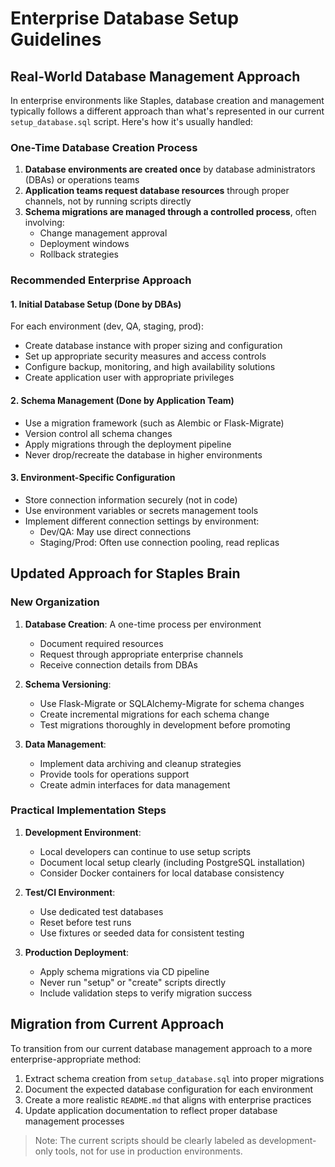 # Enterprise Database Setup Guidelines

## Real-World Database Management Approach

In enterprise environments like Staples, database creation and management typically follows a different approach than what's represented in our current `setup_database.sql` script. Here's how it's usually handled:

### One-Time Database Creation Process

1. **Database environments are created once** by database administrators (DBAs) or operations teams
2. **Application teams request database resources** through proper channels, not by running scripts directly
3. **Schema migrations are managed through a controlled process**, often involving:
   - Change management approval
   - Deployment windows
   - Rollback strategies

### Recommended Enterprise Approach

#### 1. Initial Database Setup (Done by DBAs)

For each environment (dev, QA, staging, prod):
- Create database instance with proper sizing and configuration
- Set up appropriate security measures and access controls
- Configure backup, monitoring, and high availability solutions
- Create application user with appropriate privileges

#### 2. Schema Management (Done by Application Team)

- Use a migration framework (such as Alembic or Flask-Migrate)
- Version control all schema changes
- Apply migrations through the deployment pipeline
- Never drop/recreate the database in higher environments

#### 3. Environment-Specific Configuration

- Store connection information securely (not in code)
- Use environment variables or secrets management tools
- Implement different connection settings by environment:
  - Dev/QA: May use direct connections
  - Staging/Prod: Often use connection pooling, read replicas

## Updated Approach for Staples Brain

### New Organization

1. **Database Creation**: A one-time process per environment
   - Document required resources
   - Request through appropriate enterprise channels
   - Receive connection details from DBAs

2. **Schema Versioning**:
   - Use Flask-Migrate or SQLAlchemy-Migrate for schema changes
   - Create incremental migrations for each schema change
   - Test migrations thoroughly in development before promoting

3. **Data Management**:
   - Implement data archiving and cleanup strategies
   - Provide tools for operations support
   - Create admin interfaces for data management

### Practical Implementation Steps

1. **Development Environment**:
   - Local developers can continue to use setup scripts
   - Document local setup clearly (including PostgreSQL installation)
   - Consider Docker containers for local database consistency

2. **Test/CI Environment**:
   - Use dedicated test databases
   - Reset before test runs
   - Use fixtures or seeded data for consistent testing

3. **Production Deployment**:
   - Apply schema migrations via CD pipeline
   - Never run "setup" or "create" scripts directly
   - Include validation steps to verify migration success

## Migration from Current Approach

To transition from our current database management approach to a more enterprise-appropriate method:

1. Extract schema creation from `setup_database.sql` into proper migrations
2. Document the expected database configuration for each environment
3. Create a more realistic `README.md` that aligns with enterprise practices
4. Update application documentation to reflect proper database management processes

> Note: The current scripts should be clearly labeled as development-only tools, not for use in production environments.